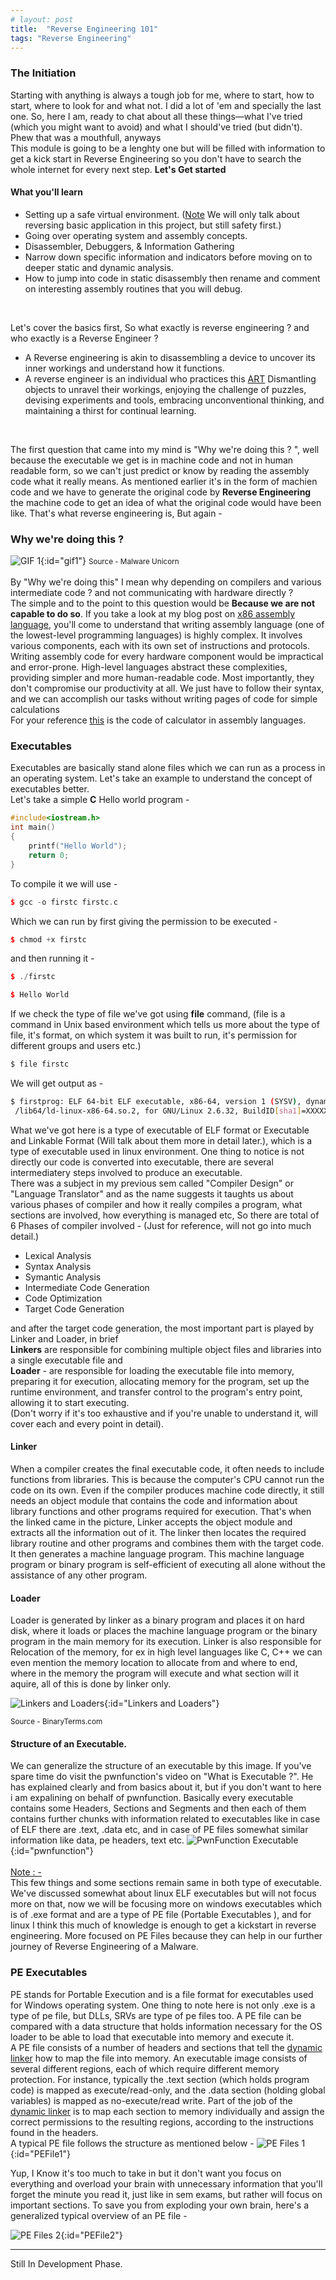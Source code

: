 ```yaml
---
# layout: post
title:  "Reverse Engineering 101"
tags: "Reverse Engineering"
---
```


<script src="/_site/assets/gif-control.js"></script>

### The Initiation
Starting with anything is always a tough job for me, where to start, how to start, where to look for and what not.
I did a lot of 'em and specially the last one.  So, here I am, ready to chat about all these things—what I've tried (which you might want to avoid) and what I should've tried (but didn't).  Phew that was a mouthfull, anyways <br> This module is going to be a lenghty one but will be filled with information to get a kick start in Reverse Engineering so you don't have to search the whole internet for every next step.
**Let's Get started**

#### What you'll learn
- Setting up a safe virtual environment. ([Note](#) We will only talk about reversing basic application in this project, but still safety first.)
- Going over operating system and assembly concepts.
- Disassembler, Debuggers, & Information Gathering
- Narrow down specific information and indicators before moving on to deeper static and dynamic analysis.
- How to jump into code in static disassembly then rename and comment on interesting assembly routines that you will debug.
<br>

Let's cover the basics first, So what exactly is reverse engineering ? and who exactly is a Reverse Engineer ?
<br>
- A Reverse engineering is akin to disassembling a device to uncover its inner workings and understand how it functions. 
- A reverse engineer is an individual who practices this [ART](#) Dismantling objects to unravel their workings, enjoying the challenge of puzzles, devising experiments and tools, embracing unconventional thinking, and maintaining a thirst for continual learning.
<br>

The first question that came into my mind is "Why we're doing this ? ", well because the executable we get is in machine code and not in human readable form, so we can't just predict or know by reading the assembly code what it really means. As mentioned earlier it's in the form of machien code and we have to generate the original code by **Reverse Engineering** the machine code to get an idea of what the original code would have been like. That's what reverse engineering is, But again -

### Why we're doing this ?
![GIF 1](/assets/BlogImages/WindowArch.gif){:id="gif1"}
<small>Source - Malware Unicorn</small><br>
<br>
By "Why we're doing this" I mean why depending on compilers and various intermediate code ? and not communicating with hardware directly ?<br>
The simple and to the point to this question would be **Because we are not capable to do so**. If you take a look at my blog post on [x86 assembly language](#), you'll come to understand that writing assembly language (one of the lowest-level programming languages) is highly complex. It involves various components, each with its own set of instructions and protocols. Writing assembly code for every hardware component would be impractical and error-prone. High-level languages abstract these complexities, providing simpler and more human-readable code. Most importantly, they don't compromise our productivity at all. We just have to follow their syntax, and we can accomplish our tasks without writing pages of code for simple calculations<br>
For your reference [this](https://gist.github.com/jonaed1230/8271be857f35970fbd3e81dc6630d322) is the code of calculator in assembly languages.



### Executables
Executables are basically stand alone files which we can run as a process in an operating system. Let's take an example to understand the concept of executables better. <br>
Let's take a simple **C** Hello world program - 

```c++
#include<iostream.h>
int main()
{
    printf("Hello World");
    return 0;
}
```
To compile it we will use - 
```c++
$ gcc -o firstc firstc.c
```
Which we can run by first giving the permission to be executed - 

```c++
$ chmod +x firstc
```
and then running it - 

```c++
$ ./firstc

$ Hello World
```
If we check the type of file we've got using **file** command, (file is a command in Unix based environment which tells us more about the type of file, it's format, on which system it was built to run, it's permission for different groups and users etc.)

```bash
$ file firstc
```
We will get output as - 

```bash
$ firstprog: ELF 64-bit ELF executable, x86-64, version 1 (SYSV), dynamically linked, interpreter
 /lib64/ld-linux-x86-64.so.2, for GNU/Linux 2.6.32, BuildID[sha1]=XXXXXXXXXXXXXXXXXXXXXXXXXXXXXXX, stripped

```
What we've got here is a type of executable of ELF format or Executable and Linkable Format (Will talk about them more in detail later.), which is a type of executable used in linux environment. One thing to notice is not directly our code is converted into executable, there are several intermediatery steps involved to produce an executable. <br>
There was a subject in my previous sem called "Compiler Design" or "Language Translator" and as the name suggests it taughts us about various phases of compiler and how it really compiles a program, what sections are involved, how everything is managed etc, So there are total of 6 Phases of compiler involved - (Just for reference, will not go into much detail.)
- Lexical Analysis
- Syntax Analysis
- Symantic Analysis
- Intermediate Code Generation
- Code Optimization
- Target Code Generation

and after the target code generation, the most important part is played by Linker and Loader, in brief<br> **Linkers** are responsible for combining multiple object files and libraries into a single executable file and <br>
**Loader** - are responsible for loading the executable file into memory, preparing it for execution, allocating memory for the program, set up the runtime environment, and transfer control to the program's entry point, allowing it to start executing.<br>
(Don't worry if it's too exhaustive and if you're unable to understand it, will cover each and every point in detail).

#### Linker
When a compiler creates the final executable code, it often needs to include functions from libraries. This is because the computer's CPU cannot run the code on its own. Even if the compiler produces machine code directly, it still needs an object module that contains the code and information about library functions and other programs required for execution.
That's when the linked came in the picture, Linker accepts the object module and extracts all the information out of it. The linker then locates the required library routine and other programs and combines them with the target code. It then generates a machine language program. This machine language program or binary program is self-efficient of executing all alone without the assistance of any other program.

#### Loader
Loader is generated by linker as a binary program and places it on hard disk, where it loads or places the machine language program or the binary program in the main memory for its execution. Linker is also responsible for Relocation of the memory, for ex in high level languages like C, C++ we can even mention the memory location to allocate from and where to end, where in the memory the program will execute and what section will it aquire, all of this is done by linker only.

![Linkers and Loaders](/assets/BlogImages/Linker-and-Loader.jpg){:id="Linkers and Loaders"}

<small>Source - BinaryTerms.com</small>
<br>

#### Structure of an Executable.
We can generalize the structure of an executable by this image. If you've spare time do visit the pwnfunction's video on "What is Executable ?". He has explained clearly and from basics about it, but if you don't want to here i am expalining on behalf of pwnfunction. Basically every executable contains some Headers, Sections and Segments and then each of them contains further chunks with information related to executables like in case of ELF there are .text, .data etc, and in case of PE files somewhat similar information like data, pe headers, text etc.
![PwnFunction Executable](/assets/BlogImages/PwnFunction%20-%20Executable%20Format.png){:id="pwnfunction"}
<br>
<br>
[Note : -](#)
<br>
This few things and some sections remain same in both type of executable. We've discussed somewhat about linux ELF executables but will not focus more on that, now we will be focusing more on windows executables which is of .exe format and are a type of PE file (Portable Executables ), and for linux I think this much of knowledge is enough to get a kickstart in reverse engineering. More focused on PE Files because they can help in our further journey of Reverse Engineering of a Malware. 

### PE Executables
PE stands for Portable Execution and is a file format for executables used for Windows operating system. One thing to note here is not only .exe is a type of pe file, but DLLs, SRVs are type of pe files too. A PE file can be compared with a data structure that holds information necessary for the OS loader to be able to load that executable into memory and execute it.
<br>
A PE file consists of a number of headers and sections that tell the [dynamic linker](#linker) how to map the file into memory. An executable image consists of several different regions, each of which require different memory protection. For instance, typically the .text section (which holds program code) is mapped as execute/read-only, and the .data section (holding global variables) is mapped as no-execute/read write. Part of the job of the [dynamic linker](#linker) is to map each section to memory individually and assign the correct permissions to the resulting regions, according to the instructions found in the headers.
<br>
A typical PE file follows the structure as mentioned below - 
![PE Files 1](/assets/BlogImages/Portable_Executable_32_bit_Structure_in_SVG_fixed.svg){:id="PEFile1"}

Yup, I Know it's too much to take in but it don't want you focus on everything and overload your brain with unnecessary information that you'll forget the minute you read it, just like in sem exams, but rather will focus on important sections.
To save you from exploding your own brain, here's a generalized typical overview of an PE file - 
<br>

![PE Files 2](/assets/BlogImages/PE2.png){:id="PEFile2"}


---

Still  In Development Phase.